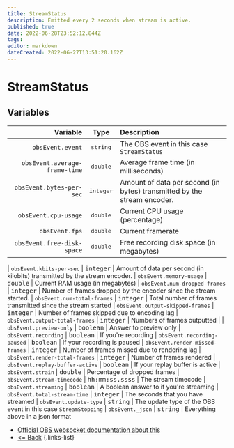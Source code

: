 ```yaml
---
title: StreamStatus
description: Emitted every 2 seconds when stream is active.
published: true
date: 2022-06-28T23:52:12.844Z
tags:
editor: markdown
dateCreated: 2022-06-27T13:51:20.162Z
---
```


# StreamStatus

## Variables

|                      Variable |        Type        | Description                                                             |
| -----------------------------:|:------------------:|:----------------------------------------------------------------------- |
|              `obsEvent.event` | <kbd>string</kbd>  | The OBS event in this case `StreamStatus`                               |
| `obsEvent.average-frame-time` | <kbd>double</kbd>  | Average frame time (in milliseconds)                                    |
|      `obsEvent.bytes-per-sec` | <kbd>integer</kbd> | Amount of data per second (in bytes) transmitted by the stream encoder. |
|          `obsEvent.cpu-usage` | <kbd>double</kbd>  | Current CPU usage (percentage)                                          |
|                `obsEvent.fps` | <kbd>double</kbd>  | Current framerate                                                       |
|    `obsEvent.free-disk-space` | <kbd>double</kbd>  | Free recording disk space (in megabytes)                                |

| `obsEvent.kbits-per-sec` | <kbd>integer</kbd> | Amount of data per second (in kilobits) transmitted by the stream encoder. | `obsEvent.memory-usage` | <kbd>double</kbd> | Current RAM usage (in megabytes) | `obsEvent.num-dropped-frames` | <kbd>integer</kbd> | Number of frames dropped by the encoder since the stream started. | `obsEvent.num-total-frames` | <kbd>integer</kbd> | Total number of frames transmitted since the stream started | `obsEvent.output-skipped-frames` | <kbd>integer</kbd> | Number of frames skipped due to encoding lag | `obsEvent.output-total-frames` | <kbd>integer</kbd> | Numbers of frames outputted | | `obsEvent.preview-only` | <kbd>boolean</kbd> | Answer to preview only | `obsEvent.recording` | <kbd>boolean</kbd> | If you're recording | `obsEvent.recording-paused` | <kbd>boolean</kbd> | If your recording is paused | `obsEvent.render-missed-frames` | <kbd>integer</kbd> | Number of frames missed due to rendering lag | `obsEvent.render-total-frames` | <kbd>integer</kbd> | Number of frames rendered | `obsEvent.replay-buffer-active` | <kbd>boolean</kbd> | If your replay buffer is active | `obsEvent.strain` | <kbd>double</kbd> | Percentage of dropped frames | `obsEvent.stream-timecode` | <kbd>hh:mm:ss.ssss</kbd> | The stream timecode | `obsEvent.streaming` | <kbd>boolean</kbd> | A boolean answer to if you're streaming | `obsEvent.total-stream-time` | <kbd>integer</kbd> | The seconds that you have streamed | `obsEvent.update-type` | <kbd>string</kbd> | The update type of the OBS event in this case `StreamStopping` | `obsEvent._json` | <kbd>string</kbd> | Everything above in a json format

* [Official OBS websocket documentation about this](https://github.com/obsproject/obs-websocket/blob/4.x-current/docs/generated/protocol.md#StreamStatus)
* [<= Back](/en/Integrations/OBS/Events)
{.links-list}